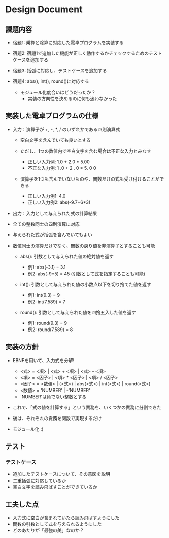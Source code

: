 # Design Document

## 課題内容

- 宿題1: 乗算と除算に対応した電卓プログラムを実装する

- 宿題2: 宿題1で追加した機能が正しく動作するかチェックするためのテストケースを追加する

- 宿題3: 括弧に対応し、テストケースを追加する

- 宿題4: abs(), int(), round()に対応する
  - モジュール化度合いはどうだったか？
    - 実装の方向性を決めるのに何も迷わなかった 

## 実装した電卓プログラムの仕様

- 入力：演算子が +, -, *, / のいずれかである四則演算式 

  - 空白文字を含んでいても良いとする
  
  - ただし、1つの数値内で空白文字を含む場合は不正な入力とみなす
    - 正しい入力例: 1.0 + 2.0 * 5.00
    - 不正な入力例: 1 .0 + 2 . 0 * 5. 0 0 
    
  - 演算子を1つも含んでいないものや、関数だけの式も受け付けることができる
    - 正しい入力例1: 4.0
    - 正しい入力例2: abs(-9.7+6*3) 
  
- 出力：入力として与えられた式の計算結果

- 全ての整数同士の四則演算に対応

- 与えられた式が括弧を含んでいてもよい

- 数値同士の演算だけでなく、関数の戻り値を非演算子とすることも可能  
  
  - abs(): 引数として与えられた値の絶対値を返す
    - 例1: abs(-3.1) = 3.1
    - 例2: abs(-9*5) = 45 (引数として式を指定することも可能)
 
  - int(): 引数として与えられた値の小数点以下を切り捨てた値を返す
    - 例1: int(9.3) = 9
    - 例2: int(7.589) = 7
  
  - round(): 引数として与えられた値を四捨五入した値を返す
    - 例1: round(9.3) = 9
    - 例2: round(7.589) = 8   

## 実装の方針
- EBNFを用いて、入力式を分解!

  - <式> = <項> | <式> + <項> | <式> - <項>
  - <項> = <因子> | <項> * <因子> | <項> / <因子>
  - <因子> = <数値> | (<式>) | abs(<式>) | int(<式>) | round(<式>)
  - <数値> = 'NUMBER' | -'NUMBER'
  - 'NUMBER'は負でない整数とする

- これで、「式の値を計算する」という責務を、いくつかの責務に分割できた  
- 後は、それぞれの責務を関数で実現するだけ
- モジュール化 :) 

## テスト

### テストケース
- 追加したテストケースについて、その意図を説明
- 二重括弧に対応しているか
- 空白文字を読み飛ばすことができているか

## 工夫した点
- 入力式に空白が含まれていたら読み飛ばすようにした
- 関数の引数として式を与えられるようにした
- どのあたりが「最強の美」なのか？
